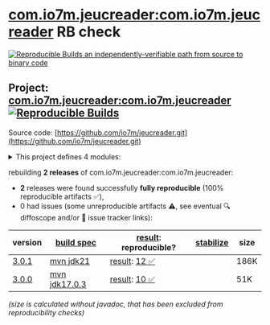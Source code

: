 [com.io7m.jeucreader:com.io7m.jeucreader](https://central.sonatype.com/artifact/com.io7m.jeucreader/com.io7m.jeucreader/versions) RB check
=======

[![Reproducible Builds](https://reproducible-builds.org/images/logos/rb.svg) an independently-verifiable path from source to binary code](https://reproducible-builds.org/)

## Project: [com.io7m.jeucreader:com.io7m.jeucreader](https://central.sonatype.com/artifact/com.io7m.jeucreader/com.io7m.jeucreader/versions) [![Reproducible Builds](https://img.shields.io/endpoint?url=https://raw.githubusercontent.com/jvm-repo-rebuild/reproducible-central/master/content/com/io7m/jeucreader/badge.json)](https://github.com/jvm-repo-rebuild/reproducible-central/blob/master/content/com/io7m/jeucreader/README.md)

Source code: [https://github.com/io7m/jeucreader.git](https://github.com/io7m/jeucreader.git)

<details><summary>This project defines 4 modules:</summary>

* [com.io7m.jeucreader:com.io7m.jeucreader](https://central.sonatype.com/artifact/com.io7m.jeucreader/com.io7m.jeucreader/overview)
* [com.io7m.jeucreader:com.io7m.jeucreader.core](https://central.sonatype.com/artifact/com.io7m.jeucreader/com.io7m.jeucreader.core/overview)
* [com.io7m.jeucreader:com.io7m.jeucreader.documentation](https://central.sonatype.com/artifact/com.io7m.jeucreader/com.io7m.jeucreader.documentation/overview)
* [com.io7m.jeucreader:com.io7m.jeucreader.tests](https://central.sonatype.com/artifact/com.io7m.jeucreader/com.io7m.jeucreader.tests/overview)
</details>

rebuilding **2 releases** of com.io7m.jeucreader:com.io7m.jeucreader:
- **2** releases were found successfully **fully reproducible** (100% reproducible artifacts :white_check_mark:),
- 0 had issues (some unreproducible artifacts :warning:, see eventual :mag: diffoscope and/or :memo: issue tracker links):

| version | [build spec](/BUILDSPEC.md) | [result](https://reproducible-builds.org/docs/jvm/): reproducible? | [stabilize](https://github.com/google/oss-rebuild/blob/main/cmd/stabilize/README.md) | size |
| -- | --------- | ------ | ------ | -- |
| [3.0.1](https://central.sonatype.com/artifact/com.io7m.jeucreader/com.io7m.jeucreader/3.0.1/pom) | [mvn jdk21](com.io7m.jeucreader-3.0.1.buildspec) | [result](com.io7m.jeucreader-3.0.1.buildinfo): [12 :white_check_mark: ](com.io7m.jeucreader-3.0.1.buildcompare) | | 186K |
| [3.0.0](https://central.sonatype.com/artifact/com.io7m.jeucreader/com.io7m.jeucreader/3.0.0/pom) | [mvn jdk17.0.3](com.io7m.jeucreader-3.0.0.buildspec) | [result](com.io7m.jeucreader-3.0.0.buildinfo): [10 :white_check_mark: ](com.io7m.jeucreader-3.0.0.buildcompare) | | 51K |

<i>(size is calculated without javadoc, that has been excluded from reproducibility checks)</i>
